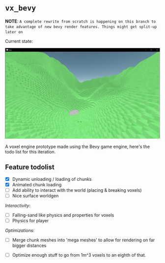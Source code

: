 # `vx_bevy`

**NOTE**: `A complete rewrite from scratch is happening on this branch to take advantage of new bevy render features. Things might get split-up later on`

Current state:

![assets/screenshots/screenshot.png](assets/screenshots/screenshot.png)

A voxel engine prototype made using the Bevy game engine, here's the todo list for this iteration.

## Feature todolist
- [x] Dynamic unloading / loading of chunks
- [x] Animated chunk loading
- [ ] Add ability to interact with the world (placing & breaking voxels)
- [ ] Nice surface worldgen 

_Interactivity_:
- [ ] Falling-sand like physics and properties for voxels
- [ ] Physics for player

_Optimizations_:

- [ ] Merge chunk meshes into 'mega meshes' to allow for rendering on far bigger distances
- [ ] Optimize enough stuff to go from 1m^3 voxels to an eighth of that.

